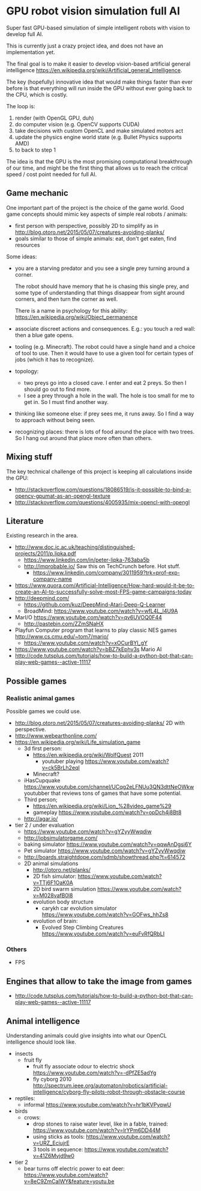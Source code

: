 # GPU robot vision simulation full AI

Super fast GPU-based simulation of simple intelligent robots with vision to develop full AI.

This is currently just a crazy project idea, and does not have an implementation yet.

The final goal is to make it easier to develop vision-based artificial general intelligence https://en.wikipedia.org/wiki/Artificial_general_intelligence.

The key (hopefully) innovative idea that would make things faster than ever before is that everything will run inside the GPU without ever going back to the CPU, which is costly.

The loop is:

1. render (with OpenGL GPU, duh)
1. do computer vision (e.g. OpenCV supports CUDA)
1. take decisions with custom OpenCL and make simulated motors act
1. update the physics engine world state (e.g. Bullet Physics supports AMD)
1. to back to step 1

The idea is that the GPU is the most promising computational breakthrough of our time, and might be the first thing that allows us to reach the critical speed / cost point needed for full AI.

## Game mechanic

One important part of the project is the choice of the game world. Good game concepts should mimic key aspects of simple real robots / animals:

- first person with perspective, possibly 2D to simplify as in <http://blog.otoro.net/2015/05/07/creatures-avoiding-planks/>
- goals similar to those of simple animals: eat, don't get eaten, find resources

Some ideas:

-   you are a starving predator and you see a single prey turning around a corner.

    The robot should have memory that he is chasing this single prey, and some type of understanding that things disappear from sight around corners, and then turn the corner as well.

    There is a name in psychology for this ability: <https://en.wikipedia.org/wiki/Object_permanence>

-   associate discreet actions and consequences. E.g.: you touch a red wall: then a blue gate opens.

-   tooling (e.g. Minecraft). The robot could have a single hand and a choice of tool to use. Then it would have to use a given tool for certain types of jobs (which it has to recognize).

-   topology:

    - two preys go into a closed cave. I enter and eat 2 preys. So then I should go out to find more.
    - I see a prey through a hole in the wall. The hole is too small for me to get in. So I must find another way.

-   thinking like someone else: if prey sees me, it runs away. So I find a way to approach without being seen.

-   recognizing places: there is lots of food around the place with two trees. So I hang out around that place more often than others.

## Mixing stuff

The key technical challenge of this project is keeping all calculations inside the GPU:

- http://stackoverflow.com/questions/18086519/is-it-possible-to-bind-a-opencv-gpumat-as-an-opengl-texture
- http://stackoverflow.com/questions/4005935/mix-opencl-with-opengl

## Literature

Existing research in the area.

-   <http://www.doc.ic.ac.uk/teaching/distinguished-projects/2011/p.lipka.pdf>
    - <https://www.linkedin.com/in/peter-lipka-763aba5b>
    - <http://improbable.io/> Saw this on TechCrunch before. Hot stuff.
        - <https://www.linkedin.com/company/3011959?trk=prof-exp-company-name>
-   <https://www.quora.com/Artificial-Intelligence/How-hard-would-it-be-to-create-an-AI-to-successfully-solve-most-FPS-game-campaigns-today>
-   <http://deepmind.com/>
    - <https://github.com/kuz/DeepMind-Atari-Deep-Q-Learner>
    - BroadMind: <https://www.youtube.com/watch?v=wfL4L_l4U9A>
-   MarI/O <https://www.youtube.com/watch?v=qv6UVOQ0F44>
    - <http://pastebin.com/ZZmSNaHX>
-   Playfun Computer program that learns to play classic NES games
    <http://www.cs.cmu.edu/~tom7/mario/>
    - <https://www.youtube.com/watch?v=xOCurBYI_gY>
-   <https://www.youtube.com/watch?v=bBZ7kEphv3s> Mario AI
-   <http://code.tutsplus.com/tutorials/how-to-build-a-python-bot-that-can-play-web-games--active-11117>

## Possible games

### Realistic animal games

Possible games we could use.

-   <http://blog.otoro.net/2015/05/07/creatures-avoiding-planks/> 2D with perspective.
-   <http://www.webearthonline.com/>
-   <https://en.wikipedia.org/wiki/Life_simulation_game>
    -   3d first person:
        -   <https://en.wikipedia.org/wiki/WolfQuest> 2011
            -   youtuber playing <https://www.youtube.com/watch?v=ck5BrLh2eqI>
        -   Minecraft?
    -   iHasCupquake <https://www.youtube.com/channel/UCqg2eLFNUu3QN3dttNeOWkw>
        youtubber that reviews tons of games that have some potential.
    -   Third person;
        - <https://en.wikipedia.org/wiki/Lion_%28video_game%29>
        - gameplay <https://www.youtube.com/watch?v=opDch4j8Bt8>
    -   <http://agar.io/>
-   tier 2 / under evaluation
    -   https://www.youtube.com/watch?v=gYZyyWwqdiw
    -   http://jobsimulatorgame.com/
    -   baking simulator https://www.youtube.com/watch?v=qqwAnDgsi6Y
    -   Pet simulator <https://www.youtube.com/watch?v=gYZyyWwqdiw>
    -   http://boards.straightdope.com/sdmb/showthread.php?t=614572
    -   2D animal simulations
        -   http://otoro.net/planks/
        -   2D fish simulator: https://www.youtube.com/watch?v=TTj6F1OaK0A
        -   2D bird swarm simulation https://www.youtube.com/watch?v=M028vafB0l8
        -   evolution body structure
            - carykh car evolution simulator https://www.youtube.com/watch?v=GOFws_hhZs8
        -   evolution of brain:
            - Evolved Step Climbing Creatures https://www.youtube.com/watch?v=euFvRfQRbLI

### Others

- FPS

## Engines that allow to take the image from games

- <http://code.tutsplus.com/tutorials/how-to-build-a-python-bot-that-can-play-web-games--active-11117>

## Animal intelligence

Understanding animals could give insights into what our OpenCL intelligence should look like.

-   insects
    -   fruit fly
        - fruit fly associate odour to electric shock <https://www.youtube.com/watch?v=-dPfZE5adYg>
        - fly cyborg 2010 http://spectrum.ieee.org/automaton/robotics/artificial-intelligence/cyborg-fly-pilots-robot-through-obstacle-course
-   reptiles:
    - informal <https://www.youtube.com/watch?v=hr1bKVPyqwU>
-   birds
    - crows:
        - drop stones to raise water level, like in a fable, trained: <https://www.youtube.com/watch?v=lrYPm6DD44M>
        - using sticks as tools: <https://www.youtube.com/watch?v=URZ_EciujrE>
        - 3 tools in sequence: <https://www.youtube.com/watch?v=41Z6Mvjd9w0>
-   tier 2
    - bear turns off electric power to eat deer: <https://www.youtube.com/watch?v=8eC9ZmCaIWY&feature=youtu.be>
